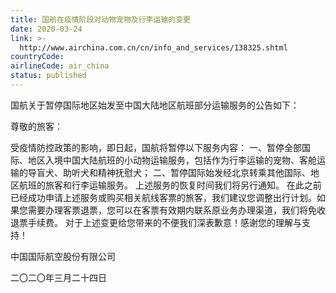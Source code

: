 ```yaml
---
title: 国航在疫情阶段对动物宠物及行李运输的变更
date: 2020-03-24
link: >-
  http://www.airchina.com.cn/cn/info_and_services/138325.shtml
countryCode:
airlineCode: air_china
status: published
---
```

国航关于暂停国际地区始发至中国大陆地区航班部分运输服务的公告如下：

尊敬的旅客：

受疫情防控政策的影响，即日起，国航将暂停以下服务内容： 一、暂停全部国际、地区入境中国大陆航班的小动物运输服务，包括作为行李运输的宠物、客舱运输的导盲犬、助听犬和精神抚慰犬； 二、暂停国际始发经北京转乘其他国际、地区航班的旅客和行李运输服务。 上述服务的恢复时间我们将另行通知。 在此之前已经成功申请上述服务或购买相关航线客票的旅客，我们建议您调整出行计划。如果您需要办理客票退票，您可以在客票有效期内联系原业务办理渠道，我们将免收退票手续费。 对于上述变更给您带来的不便我们深表歉意！感谢您的理解与支持！


中国国际航空股份有限公司

二〇二〇年三月二十四日
